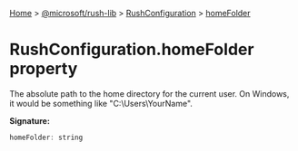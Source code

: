 [Home](./index) &gt; [@microsoft/rush-lib](rush-lib.md) &gt; [RushConfiguration](rush-lib.rushconfiguration.md) &gt; [homeFolder](rush-lib.rushconfiguration.homefolder.md)

# RushConfiguration.homeFolder property

The absolute path to the home directory for the current user. On Windows, it would be something like "C:\\Users\\YourName".

**Signature:**
```javascript
homeFolder: string
```
